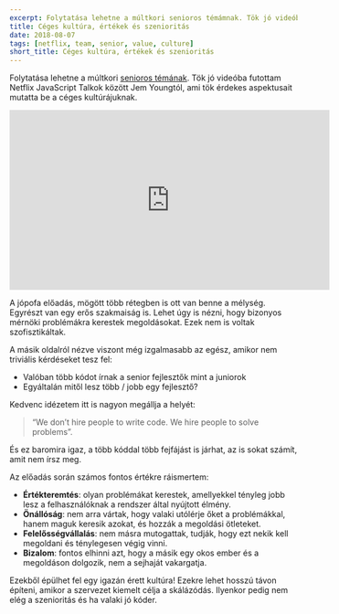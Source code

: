 ```yaml
---
excerpt: Folytatása lehetne a múltkori senioros témámnak. Tök jó videóba futottam Jem Youngtól, ahol a Netflix céges kultúrájának érdekes aspektusaiba vezet be.
title: Céges kultúra, értékek és szenioritás
date: 2018-08-07
tags: [netflix, team, senior, value, culture]
short_title: Céges kultúra, értékek és szenioritás
---
```


Folytatása lehetne a múltkori [senioros témának](http://bit.ly/acs-senior-dev). Tök jó videóba futottam Netflix JavaScript Talkok között Jem Youngtól, ami tök érdekes aspektusait mutatta be a céges kultúrájuknak.

<iframe width="560" height="315" src="https://www.youtube.com/embed/qouPzSryggk" frameborder="0" allow="autoplay; encrypted-media" allowfullscreen></iframe>

A jópofa előadás, mögött több rétegben is ott van benne a mélység. Egyrészt van egy erős szakmaiság is. Lehet úgy is nézni, hogy bizonyos mérnöki problémákra kerestek megoldásokat. Ezek nem is voltak szofisztikáltak.

A másik oldalról nézve viszont még izgalmasabb az egész, amikor nem triviális kérdéseket tesz fel:
- Valóban több kódot írnak a senior fejlesztők mint a juniorok
- Egyáltalán mitől lesz több / jobb egy fejlesztő?

Kedvenc idézetem itt is nagyon megállja a helyét:
> “We don’t hire people to write code. We hire people to solve problems”.

És ez baromira igaz, a több kóddal több fejfájást is járhat, az is sokat számít, amit nem írsz meg.

Az előadás során számos fontos értékre ráismertem:
- **Értékteremtés**: olyan problémákat kerestek, amellyekkel tényleg jobb lesz a felhasználóknak a rendszer által nyújtott élmény.
- **Önállóság**: nem arra vártak, hogy valaki utólérje őket a problémákkal, hanem maguk keresik azokat, és hozzák a megoldási ötleteket.
- **Felelősségvállalás**: nem másra mutogattak, tudják, hogy ezt nekik kell megoldani és ténylegesen végig vinni.
- **Bizalom**: fontos elhinni azt, hogy a másik egy okos ember és a megoldáson dolgozik, nem a sejhaját vakargatja.

Ezekből épülhet fel egy igazán érett kultúra! Ezekre lehet hosszú távon építeni, amikor a szervezet kiemelt célja a skálázódás. Ilyenkor pedig nem elég a szenioritás és ha valaki jó kóder.